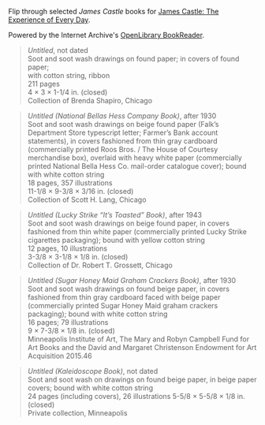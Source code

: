 Flip through selected *James Castle* books for
[James Castle: The Experience of Every Day](http://new.artsmia.org/exhibition/james-castle-the-experience-of-every-day/).

Powered by the Internet Archive's [OpenLibrary
BookReader](https://github.com/openlibrary/bookreader).

> *Untitled*, not dated  
Soot and soot wash drawings on found paper; in covers of found paper;  
with cotton string, ribbon  
211 pages  
4 × 3 × 1-1/4 in. (closed)  
Collection of Brenda Shapiro, Chicago  

> *Untitled (National Bellas Hess Company Book)*, after 1930  
Soot and soot wash drawings on beige found paper (Falk’s Department
Store typescript letter; Farmer’s Bank account statements), in covers
fashioned from thin gray cardboard (commercially printed Roos Bros. /
The House of Courtesy merchandise box), overlaid with heavy white paper
(commercially printed National Bella Hess Co. mail-order catalogue
cover); bound with white cotton string  
18 pages, 357 illustrations  
11-1/8 × 9-3/8 × 3/16 in. (closed)  
Collection of Scott H. Lang, Chicago  

> *Untitled (Lucky Strike “It’s Toasted” Book)*, after 1943  
Soot and soot wash drawings on beige found paper, in covers fashioned
from thin white paper (commercially printed Lucky Strike cigarettes
packaging); bound with yellow cotton string  
12 pages, 10 illustrations  
3-3/8 × 3-1/8 × 1/8 in. (closed)  
Collection of Dr. Robert T. Grossett, Chicago  

> *Untitled (Sugar Honey Maid Graham Crackers Book)*, after 1930  
Soot and soot wash drawings on found beige paper, in covers fashioned
from thin gray cardboard faced with beige paper (commercially printed
Sugar Honey Maid graham crackers packaging); bound with white cotton
string  
16 pages; 79 illustrations  
9 × 7-3/8 × 1/8 in. (closed)  
Minneapolis Institute of Art, The Mary and Robyn Campbell Fund for Art
Books and the David and Margaret Christenson Endowment for Art
Acquisition  2015.46

> *Untitled (Kaleidoscope Book)*, not dated  
Soot and soot wash on drawings on found beige paper, in beige paper
covers; bound with white cotton string  
24 pages (including covers), 26 illustrations 
5-5/8 × 5-5/8 × 1/8 in. (closed)  
Private collection, Minneapolis  

